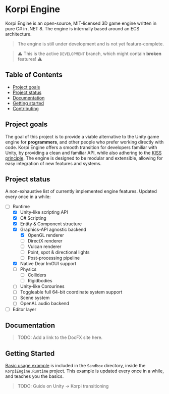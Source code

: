 # Korpi Engine

Korpi Engine is an open-source, MIT-licensed 3D game engine written in pure C# in .NET 8. The engine is internally based around an ECS architecture.

> The engine is still under development and is not yet feature-complete.

> ⚠️ This is the active `DEVELOPMENT` branch, which might contain **broken** features! ⚠️

## Table of Contents

- [Project goals](#project-goals)
- [Project status](#project-status)
- [Documentation](#documentation)
- [Getting started](#getting-started)
- [Contributing](CONTRIBUTING.md)

## Project goals

The goal of this project is to provide a viable alternative to the Unity game engine for **programmers**, and other people who prefer working directly with code.
Korpi Engine offers a smooth transition for developers familiar with Unity, by providing a clean and familiar API, while also adhering to the [KISS principle](https://en.m.wikipedia.org/wiki/KISS_principle).
The engine is designed to be modular and extensible, allowing for easy integration of new features and systems.

## Project status

A non-exhaustive list of currently implemented engine features. Updated every once in a while:

- [ ] Runtime
	- [x] Unity-like scripting API
	- [x] C# Scripting
	- [x] Entity & Component structure
	- [x] Graphics-API agnostic backend
		- [x] OpenGL renderer
		- [ ] DirectX renderer
		- [ ] Vulcan renderer
		- [ ] Point, spot & directional lights
		- [ ] Post-processing pipeline
	- [x] Native Dear ImGUI support
	- [ ] Physics
		- [ ] Colliders
		- [ ] Rigidbodies
	- [ ] Unity-like Corourines
	- [ ] Toggleable full 64-bit coordinate system support
	- [ ] Scene system
	- [ ] OpenAL audio backend
- [ ] Editor layer

## Documentation

> TODO: Add a link to the DocFX site here.

## Getting Started

[Basic usage example](src/KorpiEngine.Runtime/Sandbox/CustomScene.cs) is included in the `Sandbox` directory, inside the `KorpiEngine.Runtime` project. This example is updated every once in a while, and teaches you the basics.

> TODO: Guide on Unity -> Korpi transitioning
